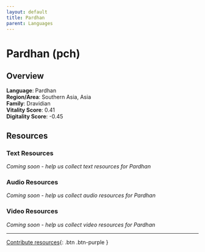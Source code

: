 ```yaml
---
layout: default
title: Pardhan
parent: Languages
---
```


# Pardhan (pch)

## Overview

**Language**: Pardhan  
**Region/Area**: Southern Asia, Asia  
**Family**: Dravidian  
**Vitality Score**: 0.41  
**Digitality Score**: -0.45  

## Resources

### Text Resources
*Coming soon - help us collect text resources for Pardhan*

### Audio Resources
*Coming soon - help us collect audio resources for Pardhan*

### Video Resources
*Coming soon - help us collect video resources for Pardhan*

---

[Contribute resources](https://fairtrain.github.io/){: .btn .btn-purple }
